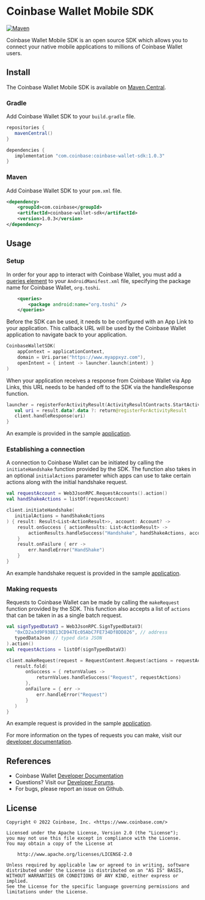 # Coinbase Wallet Mobile SDK

[![Maven](https://img.shields.io/maven-central/v/com.coinbase/coinbase-wallet-sdk?label=maven)](https://mavenlibs.com/maven/dependency/com.coinbase/coinbase-wallet-sdk)

Coinbase Wallet Mobile SDK is an open source SDK which allows you to connect your native mobile applications to millions of Coinbase Wallet users.

## Install

The Coinbase Wallet Mobile SDK is available on [Maven Central](https://search.maven.org/artifact/com.coinbase/coinbase-wallet-sdk/0.1.0/aar).

### Gradle

Add Coinbase Wallet SDK to your `build.gradle` file.

```groovy
repositories {
   mavenCentral()
}

dependencies {
   implementation "com.coinbase:coinbase-wallet-sdk:1.0.3"
}
```

### Maven

Add Coinbase Wallet SDK to your `pom.xml` file.

```xml
<dependency>
	<groupId>com.coinbase</groupId>
	<artifactId>coinbase-wallet-sdk</artifactId>
	<version>1.0.3</version>
</dependency>
```

## Usage

### Setup

In order for your app to interact with Coinbase Wallet, you must add a [queries element](https://developer.android.com/guide/topics/manifest/queries-element) to your `AndroidManifest.xml` file, specifying the package name for Coinbase Wallet, `org.toshi`.

```xml
    <queries>
        <package android:name="org.toshi" />
    </queries>
```

Before the SDK can be used, it needs to be configured with an App Link to your application. This callback URL will be used by the Coinbase Wallet application to navigate back to your application.

```kotlin
CoinbaseWalletSDK(
    appContext = applicationContext,
    domain = Uri.parse("https://www.myappxyz.com"),
    openIntent = { intent -> launcher.launch(intent) }
)
```

When your application receives a response from Coinbase Wallet via App Links, this URL needs to be handed off to the SDK via the handleResponse function.

```kotlin
launcher = registerForActivityResult(ActivityResultContracts.StartActivityForResult()) { result ->
   val uri = result.data?.data ?: return@registerForActivityResult
   client.handleResponse(uri)
}
```

An example is provided in the sample [application](android/example/src/main/java/com/coinbase/android/beta/MainActivity.kt#L27).

### Establishing a connection

A connection to Coinbase Wallet can be initiated by calling the `initiateHandshake` function provided by the SDK. The function also takes in an optional `initialActions` parameter which apps can use to take certain actions along with the initial handshake request.

```kotlin
val requestAccount = Web3JsonRPC.RequestAccounts().action()
val handShakeActions = listOf(requestAccount)

client.initiateHandshake(
   initialActions = handShakeActions
) { result: Result<List<ActionResult>>, account: Account? ->
    result.onSuccess { actionResults: List<ActionResult> ->
        actionResults.handleSuccess("Handshake", handShakeActions, account)
    }
    result.onFailure { err ->
        err.handleError("HandShake")
    }
}
```

An example handshake request is provided in the sample [application](android/example/src/main/java/com/coinbase/android/beta/MainActivity.kt#L52).

### Making requests

Requests to Coinbase Wallet can be made by calling the `makeRequest` function provided by the SDK. This function also accepts a list of `actions` that can be taken in as a single batch request.

```kotlin
val signTypedDataV3 = Web3JsonRPC.SignTypedDataV3(
   "0xCD2a3d9F938E13CD947Ec05AbC7FE734Df8DD826", // address
   typedDataJson // typed data JSON
).action()
val requestActions = listOf(signTypedDataV3)

client.makeRequest(request = RequestContent.Request(actions = requestActions)) { result ->
   result.fold(
       onSuccess = { returnValues ->
           returnValues.handleSuccess("Request", requestActions)
       },
       onFailure = { err ->
           err.handleError("Request")
       }
   )
}
```

An example request is provided in the sample [application](android/example/src/main/java/com/coinbase/android/beta/MainActivity.kt#L68).

For more information on the types of requests you can make, visit our [developer documentation](https://docs.cloud.coinbase.com/wallet-sdk/docs/mobile-sdk-overview).

## References
- Coinbase Wallet [Developer Documentation](https://docs.cloud.coinbase.com/wallet-sdk/docs)
- Questions? Visit our [Developer Forums](https://forums.coinbasecloud.dev/).
- For bugs, please report an issue on Github.

## License

```
Copyright © 2022 Coinbase, Inc. <https://www.coinbase.com/>

Licensed under the Apache License, Version 2.0 (the "License");
you may not use this file except in compliance with the License.
You may obtain a copy of the License at

    http://www.apache.org/licenses/LICENSE-2.0

Unless required by applicable law or agreed to in writing, software
distributed under the License is distributed on an "AS IS" BASIS,
WITHOUT WARRANTIES OR CONDITIONS OF ANY KIND, either express or implied.
See the License for the specific language governing permissions and
limitations under the License.
```
